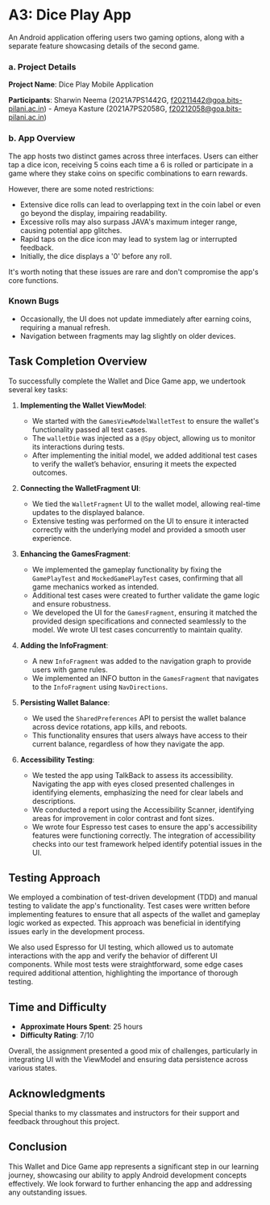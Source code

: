 # A3: Dice Play App

An Android application offering users two gaming options, along with a separate feature showcasing details of the second game.

### a. Project Details

**Project Name**: Dice Play Mobile Application

**Participants**: Sharwin Neema (2021A7PS1442G, f20211442@goa.bits-pilani.ac.in) - Ameya Kasture (2021A7PS2058G, f20212058@goa.bits-pilani.ac.in)

### b. App Overview

The app hosts two distinct games across three interfaces. Users can either tap a dice icon, receiving 5 coins each time a 6 is rolled or participate in a game where they stake coins on specific combinations to earn rewards.

However, there are some noted restrictions:

- Extensive dice rolls can lead to overlapping text in the coin label or even go beyond the display, impairing readability.
- Excessive rolls may also surpass JAVA's maximum integer range, causing potential app glitches.
- Rapid taps on the dice icon may lead to system lag or interrupted feedback.
- Initially, the dice displays a '0' before any roll.

It's worth noting that these issues are rare and don't compromise the app's core functions.

### Known Bugs
- Occasionally, the UI does not update immediately after earning coins, requiring a manual refresh.
- Navigation between fragments may lag slightly on older devices.

## Task Completion Overview
To successfully complete the Wallet and Dice Game app, we undertook several key tasks:

1. **Implementing the Wallet ViewModel**:
   - We started with the `GamesViewModelWalletTest` to ensure the wallet's functionality passed all test cases. 
   - The `walletDie` was injected as a `@Spy` object, allowing us to monitor its interactions during tests. 
   - After implementing the initial model, we added additional test cases to verify the wallet’s behavior, ensuring it meets the expected outcomes.

2. **Connecting the WalletFragment UI**:
   - We tied the `WalletFragment` UI to the wallet model, allowing real-time updates to the displayed balance. 
   - Extensive testing was performed on the UI to ensure it interacted correctly with the underlying model and provided a smooth user experience.

3. **Enhancing the GamesFragment**:
   - We implemented the gameplay functionality by fixing the `GamePlayTest` and `MockedGamePlayTest` cases, confirming that all game mechanics worked as intended.
   - Additional test cases were created to further validate the game logic and ensure robustness.
   - We developed the UI for the `GamesFragment`, ensuring it matched the provided design specifications and connected seamlessly to the model. We wrote UI test cases concurrently to maintain quality.

4. **Adding the InfoFragment**:
   - A new `InfoFragment` was added to the navigation graph to provide users with game rules. 
   - We implemented an INFO button in the `GamesFragment` that navigates to the `InfoFragment` using `NavDirections`.

5. **Persisting Wallet Balance**:
   - We used the `SharedPreferences` API to persist the wallet balance across device rotations, app kills, and reboots. 
   - This functionality ensures that users always have access to their current balance, regardless of how they navigate the app.

6. **Accessibility Testing**:
   - We tested the app using TalkBack to assess its accessibility. Navigating the app with eyes closed presented challenges in identifying elements, emphasizing the need for clear labels and descriptions.
   - We conducted a report using the Accessibility Scanner, identifying areas for improvement in color contrast and font sizes.
   - We wrote four Espresso test cases to ensure the app's accessibility features were functioning correctly. The integration of accessibility checks into our test framework helped identify potential issues in the UI.

## Testing Approach
We employed a combination of test-driven development (TDD) and manual testing to validate the app's functionality. Test cases were written before implementing features to ensure that all aspects of the wallet and gameplay logic worked as expected. This approach was beneficial in identifying issues early in the development process.

We also used Espresso for UI testing, which allowed us to automate interactions with the app and verify the behavior of different UI components. While most tests were straightforward, some edge cases required additional attention, highlighting the importance of thorough testing.

## Time and Difficulty
- **Approximate Hours Spent**: 25 hours
- **Difficulty Rating**: 7/10

Overall, the assignment presented a good mix of challenges, particularly in integrating UI with the ViewModel and ensuring data persistence across various states.

## Acknowledgments
Special thanks to my classmates and instructors for their support and feedback throughout this project.

## Conclusion
This Wallet and Dice Game app represents a significant step in our learning journey, showcasing our ability to apply Android development concepts effectively. We look forward to further enhancing the app and addressing any outstanding issues.
